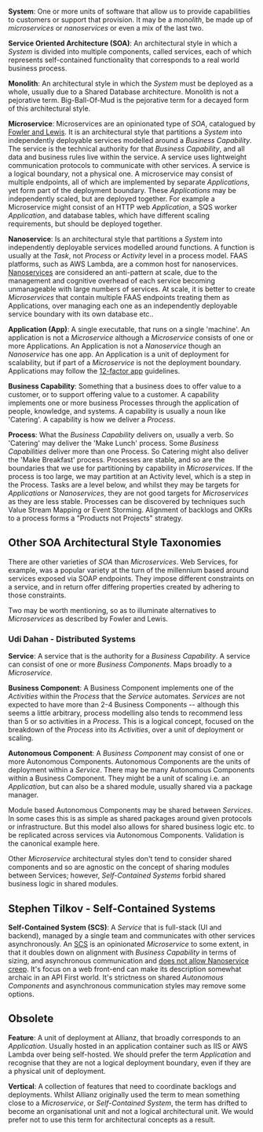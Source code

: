 **System**: One or more units of software that allow us to provide capabilities to customers or support that provision. It may be a *monolith*, be made up of *microservices* or *nanoservices* or even a mix of the last two.

**Service Oriented Architecture (SOA)**: An architectural style in which a *System* is divided into multiple components, called services, each of which represents self-contained functionality that corresponds to a real world business process.

**Monolith**: An architectural style in which the *System* must be deployed as a whole, usually due to a Shared Database architecture. Monolith is not a pejorative term. Big-Ball-Of-Mud is the pejorative term for a decayed form of this architectural style.

**Microservice**: Microservices are an opinionated type of *SOA*, catalogued by [Fowler and Lewis](https://martinfowler.com/articles/microservices.html). It is an architectural style that partitions a *System* into independently deployable services modelled around a *Business Capability*. The service is the technical authority for that *Business Capability*, and all data and business rules live within the service. A service uses lightweight communication protocols to communicate with other services. A service is a logical boundary, not a physical one. A microservice may consist of multiple endpoints, all of which are implemented by separate *Applications*, yet form part of the deployment boundary.  These *Applications* may be independently scaled, but are deployed together. For example a Microservice might consist of an HTTP web *Application*, a SQS worker *Application*, and database tables, which have different scaling requirements, but should be deployed together. 

**Nanoservice**: Is an architectural style that partitions a *System* into independently deployable services modelled around functions. A function is usually at the *Task*, not *Process* or *Activity* level in a process model. FAAS platforms, such as AWS Lambda, are a common host for nanoservices. [Nanoservices](https://arnon.me/wp-content/uploads/2010/10/Nanoservices.pdf?372273&372273) are considered an anti-pattern at scale, due to the management and cognitive overhead of each service becoming unmanageable with large numbers of services. At scale, it is better to create *Microservices* that contain multiple FAAS endpoints treating them as Applications, over managing each one as an independently deployable service boundary with its own database etc.. 

**Application (App)**: A single executable, that runs on a single 'machine'. An application is not a *Microservice* although a *Microservice* consists of one or more Applications. An Application is not a *Nanoservice* though an *Nanoservice* has one app. An Application is a unit of deployment for scalability, but if part of a *Microservice* is not the deployment boundary. Applications may follow the [12-factor app](https://12factor.net/) guidelines. 

**Business Capability**: Something that a business does to offer value to a customer, or to support offering value to a customer. A capability implements one or more business Processes through the application of people, knowledge, and systems. A capability is usually a noun like 'Catering'. A capability is how we deliver a *Process*.

**Process**: What the *Business Capability* delivers on, usually a verb. So 'Catering' may deliver the 'Make Lunch' process. Some *Business Capabilities* deliver more than one Process. So Catering might also deliver the 'Make Breakfast' process. Processes are stable, and so are the boundaries that we use for partitioning by capability in *Microservices*. If the process  is too large, we may partition at an Activity level, which is a step in the Process. Tasks are a level below, and whilst they may be targets for *Applications* or *Nanoservices*, they are not good targets for *Microservices* as they are less stable. Processes can be discovered by techniques such Value Stream Mapping or Event Storming. Alignment of backlogs and OKRs to a process forms a "Products not Projects" strategy.

## Other SOA Architectural Style Taxonomies ##
There are other varieties of *SOA* than *Microservices*. Web Services, for example, was a popular variety at the turn of the millennium based around services exposed via SOAP endpoints. They impose different constraints on a service, and in return offer differing properties created by adhering to those constraints.

Two may be worth mentioning, so as to illuminate alternatives to *Microservices* as described by Fowler and Lewis.

### Udi Dahan - Distributed Systems ###

**Service**: A service that is the authority for a *Business Capability*. A service can consist of one or more  *Business Components*. Maps broadly to a *Microservice*.

**Business Component**: A Business Component implements one of the *Activities* within the *Process* that the *Service* automates. *Services* are not expected to have more than 2-4 Business Components -- although this seems a little arbitrary, process modelling also tends to recommend less than 5 or so activities in a *Process*. This is a logical concept, focused on the breakdown of the *Process* into its *Activities*, over a unit of deployment or scaling. 

**Autonomous Component**: A *Business Component* may consist of one or more Autonomous Components. Autonomous Components are the units of deployment within a *Service*. There may be many Autonomous Components within a Business Component. They might be a unit of scaling i.e. an *Application*, but can also be a shared module, usually shared via a package manager. 

Module based Autonomous Components may be shared between *Services*. In some cases this is as simple as shared packages around given protocols or infrastructure. But this model also allows for shared business logic etc. to be replicated across services via Autonomous Components. Validation is the canonical example here. 

Other *Microservice* architectural styles don't tend to consider shared components and so are agnostic on the concept of sharing modules between Services; however, *Self-Contained Systems* forbid shared business logic in shared modules.

## Stephen Tilkov - Self-Contained Systems  ##

**Self-Contained System (SCS)**: A *Service* that is full-stack (UI and backend), managed by a single team and communicates with other services asynchronously. An [SCS](https://scs-architecture.org/) is an opinionated *Microservice* to some extent, in that it doubles down on alignment with *Business Capability* in terms of sizing, and asynchronous communication and [does not allow Nanoservice creep](https://scs-architecture.org/vs-ms.html ). It's focus on a web front-end can make its description somewhat archaic in an API First world. It's strictness on shared *Autonomous Components* and asynchronous communication styles may remove some options.

## Obsolete ##

**Feature**: A unit of deployment at Allianz, that broadly corresponds to an *Application*. Usually hosted in an application container such as IIS or AWS Lambda over being self-hosted. We should prefer the term *Application* and recognise that they are not a logical deployment boundary, even if they are a physical unit of deployment.

**Vertical**: A collection of features that need to coordinate backlogs and deployments. Whilst Allianz originally used the term to mean something close to a *Microservice*, or *Self-Contained System*, the term has drifted to become an organisational unit and not a logical architectural unit. We would prefer not to use this term for architectural concepts as a result.
